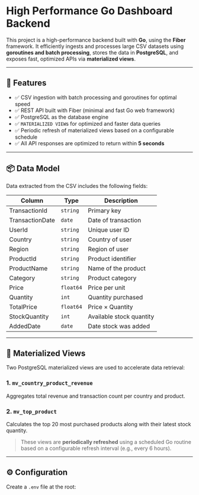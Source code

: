 # High Performance Go Dashboard Backend

This project is a high-performance backend built with **Go**, using the **Fiber** framework. It efficiently ingests and processes large CSV datasets using **goroutines and batch processing**, stores the data in **PostgreSQL**, and exposes fast, optimized APIs via **materialized views**.

---

## 🚀 Features

- ✅ CSV ingestion with batch processing and goroutines for optimal speed
- ✅ REST API built with Fiber (minimal and fast Go web framework)
- ✅ PostgreSQL as the database engine
- ✅ `MATERIALIZED VIEW`s for optimized and faster data queries
- ✅ Periodic refresh of materialized views based on a configurable schedule
- ✅ All API responses are optimized to return within **5 seconds**

---

## 📦 Data Model

Data extracted from the CSV includes the following fields:

| Column           | Type      | Description                        |
|------------------|-----------|------------------------------------|
| TransactionId    | `string`  | Primary key                        |
| TransactionDate  | `date`    | Date of transaction                |
| UserId           | `string`  | Unique user ID                     |
| Country          | `string`  | Country of user                    |
| Region           | `string`  | Region of user                     |
| ProductId        | `string`  | Product identifier                 |
| ProductName      | `string`  | Name of the product                |
| Category         | `string`  | Product category                   |
| Price            | `float64` | Price per unit                     |
| Quantity         | `int`     | Quantity purchased                 |
| TotalPrice       | `float64` | Price × Quantity                   |
| StockQuantity    | `int`     | Available stock quantity           |
| AddedDate        | `date`    | Date stock was added               |

---

## 🧠 Materialized Views

Two PostgreSQL materialized views are used to accelerate data retrieval:

### 1. `mv_country_product_revenue`
Aggregates total revenue and transaction count per country and product.

### 2. `mv_top_product`
Calculates the top 20 most purchased products along with their latest stock quantity.

> These views are **periodically refreshed** using a scheduled Go routine based on a configurable refresh interval (e.g., every 6 hours).

---

## ⚙️ Configuration

Create a `.env` file at the root:

